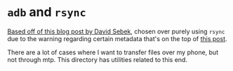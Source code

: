 # `adb` and `rsync`

[Based off of this blog post by David Sebek](https://howtos.davidsebek.com/android-rsync-adb.html),
chosen over purely using `rsync`
due to the warning regarding certain metadata that's on the top of
[this post](https://howtos.davidsebek.com/android-rsync-termux.html).

There are a lot of cases where I want to transfer files over my phone,
but not through mtp.
This directory has utilities related to this end.
